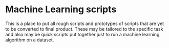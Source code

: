 # Machine Learning scripts

This is a place to put all rough scripts and prototypes of scripts that are yet to be converted to final product. These may be tailored to the specific task and also may be quick scripts put together just to run a machine learning algorithm on a dataset.
